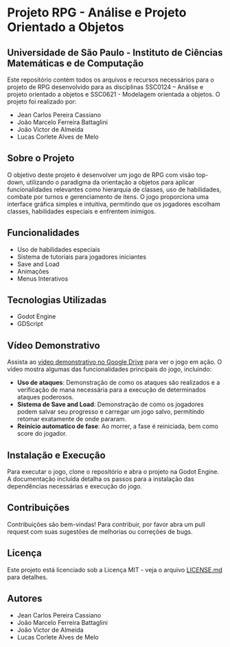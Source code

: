 # Projeto RPG - Análise e Projeto Orientado a Objetos

## Universidade de São Paulo - Instituto de Ciências Matemáticas e de Computação

Este repositório contém todos os arquivos e recursos necessários para o projeto de RPG desenvolvido para as disciplinas SSC0124 – Análise e projeto orientado a objetos e SSC0621 - Modelagem orientada a objetos. O projeto foi realizado por:

- Jean Carlos Pereira Cassiano
- João Marcelo Ferreira Battaglini
- João Victor de Almeida
- Lucas Corlete Alves de Melo

## Sobre o Projeto

O objetivo deste projeto é desenvolver um jogo de RPG com visão top-down, utilizando o paradigma da orientação a objetos para aplicar funcionalidades relevantes como hierarquia de classes, uso de habilidades, combate por turnos e gerenciamento de itens. O jogo proporciona uma interface gráfica simples e intuitiva, permitindo que os jogadores escolham classes, habilidades especiais e enfrentem inimigos.

## Funcionalidades

- Uso de habilidades especiais
- Sistema de tutoriais para jogadores iniciantes
- Save and Load
- Animações
- Menus Interativos

  
## Tecnologias Utilizadas

- Godot Engine
- GDScript

## Vídeo Demonstrativo

Assista ao [vídeo demonstrativo no Google Drive](https://drive.google.com/file/d/1YZ9AAwAuNxUR-DPZnwtWPlt1uKU-qiLu/view?usp=sharing) para ver o jogo em ação. O vídeo mostra algumas das funcionalidades principais do jogo, incluindo:
- **Uso de ataques**: Demonstração de como os ataques são realizados e a verificação de mana necessária para a execução de determinados ataques poderosos.
- **Sistema de Save and Load**: Demonstração de como os jogadores podem salvar seu progresso e carregar um jogo salvo, permitindo retomar exatamente de onde pararam.
- **Reinício automatico de fase**: Ao morrer, a fase é reiniciada, bem como score do jogador.


## Instalação e Execução

Para executar o jogo, clone o repositório e abra o projeto na Godot Engine. A documentação incluída detalha os passos para a instalação das dependências necessárias e execução do jogo.

## Contribuições

Contribuições são bem-vindas! Para contribuir, por favor abra um pull request com suas sugestões de melhorias ou correções de bugs.

## Licença

Este projeto está licenciado sob a Licença MIT - veja o arquivo [LICENSE.md](LICENSE.md) para detalhes.

## Autores

- Jean Carlos Pereira Cassiano
- João Marcelo Ferreira Battaglini
- João Victor de Almeida
- Lucas Corlete Alves de Melo

